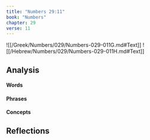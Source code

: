 ```yaml
---
title: "Numbers 29:11"
book: "Numbers"
chapter: 29
verse: 11
---
```

![[/Greek/Numbers/029/Numbers-029-011G.md#Text]]
![[/Hebrew/Numbers/029/Numbers-029-011H.md#Text]]

## Analysis

#### Words

#### Phrases

#### Concepts

## Reflections
